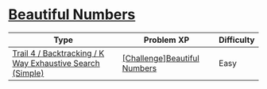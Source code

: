 # [Beautiful Numbers](https://www.codetree.ai/trails/complete/curated-cards/challenge-beautiful-number)

|Type|Problem XP|Difficulty|
|---|---|---|
|[Trail 4 / Backtracking / K Way Exhaustive Search (Simple)](https://www.codetree.ai/trail-info/intermediate-low/)|[[Challenge]Beautiful Numbers](https://www.codetree.ai/trails/complete/curated-cards/challenge-beautiful-number/)|Easy|

